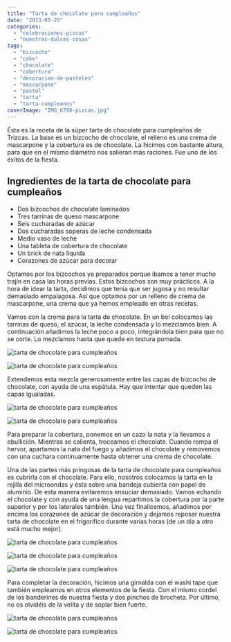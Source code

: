 ```yaml
---
title: "Tarta de chocolate para cumpleaños"
date: "2013-05-25"
categories:
  - "celebraciones-pizcas"
  - "nuestras-dulces-cosas"
tags:
  - "bizcocho"
  - "cake"
  - "chocolate"
  - "cobertura"
  - "decoracion-de-pasteles"
  - "mascarpone"
  - "pastel"
  - "tarta"
  - "tarta-cumpleanos"
coverImage: "IMG_6798-pizcas.jpg"
---
```


Ésta es la receta de la súper tarta de chocolate para cumpleaños de Trizcas. La base es un bizcocho de chocolate, el relleno es una crema de mascarpone y la cobertura es de chocolate. La hicimos con bastante altura, para que en el mismo diámetro nos salieran más raciones. Fue uno de los éxitos de la fiesta.

## Ingredientes de la tarta de chocolate para cumpleaños

- Dos bizcochos de chocolate laminados
- Tres tarrinas de queso mascarpone
- Seis cucharadas de azúcar
- Dos cucharadas soperas de leche condensada
- Medio vaso de leche
- Una tableta de cobertura de chocolate
- Un brick de nata líquida
- Corazones de azúcar para decorar

Optamos por los bizcochos ya preparados porque íbamos a tener mucho trajín en casa las horas previas. Estos bizcochos son muy prácticos. A la hora de idear la tarta, decidimos que tenía que ser jugosa y no resultar demasiado empalagosa. Así que optamos por un relleno de crema de mascarpone, una crema que ya hemos empleado en otras recetas.

Vamos con la crema para la tarta de chocolate. En un bol colocamos las tarrinas de queso, el azúcar, la leche condensada y lo mezclamos bien. A continuación añadimos la leche poco a poco, integrándola bien para que no se corte. Lo mezclamos hasta que quede en textura pomada.

![tarta de chocolate para cumpleaños](images/DSCF8839-pizcas1.jpg "tarta de chocolate para cumpleaños(pizcas)")

![tarta de chocolate para cumpleaños](images/DSCF8841-pizcas.jpg "tarta de chocolate para cumpleaños(pizcas)")

Extendemos esta mezcla generosamente entre las capas de bizcocho de chocolate, con ayuda de una espátula. Hay que intentar que queden las capas igualadas.

![tarta de chocolate para cumpleaños](images/DSCF8844-pizcas.jpg "tarta de chocolate para cumpleaños (pizcas)")

![tarta de chocolate para cumpleaños](images/DSCF8845-pizcas.jpg "tarta de chocolate para cumpleaños (pizcas)")

Para preparar la cobertura, ponemos en un cazo la nata y la llevamos a ebullición. Mientras se calienta, troceamos el chocolate. Cuando rompa el hervor, apartamos la nata del fuego y añadimos el chocolate y removemos con una cuchara continuamente hasta obtener una crema de chocolate.

Una de las partes más pringosas de la tarta de chocolate para cumpleaños es cubrirla con el chocolate. Para ello, nosotros colocamos la tarta en la rejilla del microondas y ésta sobre una bandeja cubierta con papel de aluminio. De esta manera evitaremos ensuciar demasiado. Vamos echando el chocolate y con ayuda de una lengua repartimos la cobertura por la parte superior y por los laterales también. Una vez finalicemos, añadimos por encima los corazones de azúcar de decoración y dejamos reposar nuestra tarta de chocolate en el frigorífico durante varias horas (de un día a otro está mucho mejor).

![tarta de chocolate para cumpleaños](images/DSCF8849-pizcas.jpg "tarta de chocolate para cumpleaños (pizcas)")



![tarta de chocolate para cumpleaños](images/DSCF8852-pizcas.jpg "tarta de chocolate para cumpleaños (pizcas)")

![tarta de chocolate para cumpleaños](images/DSCF8857-pizcas.jpg "tarta de chocolate para cumpleaños (pizcas)")

Para completar la decoración, hicimos una girnalda con el washi tape que también empleamos en otros elementos de la fiesta. Con el mismo cordel de los banderines de nuestra fiesta y dos pinchos de brocheta. Por último, no os olvidéis de la velita y de soplar bien fuerte.

![tarta de chocolate para cumpleaños](images/DSCF8941-pizcas.jpg "tarta de chocolate para cumpleaños(pizcas)")

![tarta de chocolate para cumpleaños](images/IMG_6798-pizcas.jpg "tarta de chocolate para cumpleaños (pizcas)")
